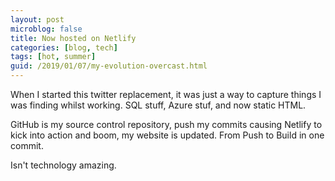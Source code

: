 ```yaml
---
layout: post
microblog: false
title: Now hosted on Netlify
categories: [blog, tech]
tags: [hot, summer]
guid: /2019/01/07/my-evolution-overcast.html
---
```

When I started this twitter replacement, it was just a way to capture things I was finding whilst working. SQL stuff, Azure stuf, and now static HTML. 

GitHub is my source control repository, push my commits causing Netlify to kick into action and boom, my website is updated. From Push to Build in one commit. 

Isn't technology amazing.